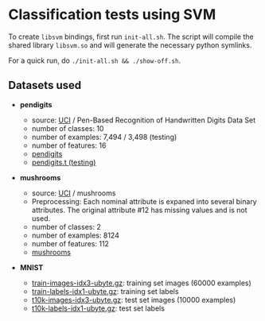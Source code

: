 # Classification tests using SVM

To create `libsvm` bindings, first run `init-all.sh`.
The script will compile the shared library `libsvm.so` and will generate the necessary python symlinks.

For a quick run, do `./init-all.sh && ./show-off.sh`.

## Datasets used

- **pendigits**
    - source: [UCI](http://www.ics.uci.edu/~mlearn/MLRepository.html) / Pen-Based Recognition of Handwritten Digits Data Set
    - number of classes: 10
    - number of examples: 7,494 / 3,498 (testing)
    - number of features: 16
    - [pendigits](https://www.csie.ntu.edu.tw/~cjlin/libsvmtools/datasets/multiclass/pendigits)
    - [pendigits.t (testing)](https://www.csie.ntu.edu.tw/~cjlin/libsvmtools/datasets/multiclass/pendigits.t)

- **mushrooms**
    - source: [UCI](http://www.ics.uci.edu/~mlearn/MLRepository.html) / mushrooms
    - Preprocessing: Each nominal attribute is expaned into several binary attributes. The original attribute #12 has missing values and is not used.
    - number of classes: 2
    - number of examples: 8124
    - number of features: 112
    - [mushrooms](https://www.csie.ntu.edu.tw/~cjlin/libsvmtools/datasets/binary/mushrooms)

- **MNIST**
    - [train-images-idx3-ubyte.gz](http://yann.lecun.com/exdb/mnist/train-images-idx3-ubyte.gz):  training set images (60000 examples)
    - [train-labels-idx1-ubyte.gz](http://yann.lecun.com/exdb/mnist/train-labels-idx1-ubyte.gz):  training set labels
    - [t10k-images-idx3-ubyte.gz](http://yann.lecun.com/exdb/mnist/t10k-images-idx3-ubyte.gz):   test set images (10000 examples)
    - [t10k-labels-idx1-ubyte.gz](http://yann.lecun.com/exdb/mnist/t10k-labels-idx1-ubyte.gz):   test set labels
